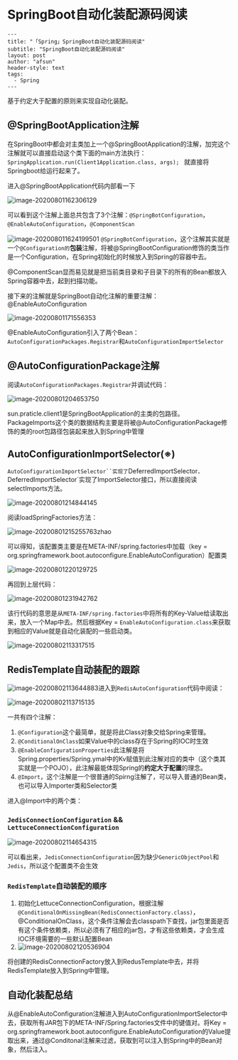 # SpringBoot自动化装配源码阅读

```
---
title: "「Spring」SpringBoot自动化装配源码阅读"
subtitle: "SpringBoot自动化装配源码阅读"
layout: post
author: "afsun"
header-style: text
tags:
  - Spring
---
```

基于约定大于配置的原则来实现自动化装配。

##  @SpringBootApplication注解

在SpringBoot中都会对主类加上一个@SpringBootApplication的注解，加完这个注解就可以直接启动这个类下面的main方法执行：`SpringApplication.run(Client1Application.class, args); ` 就直接将Springboot给运行起来了。 

进入@SpringBootApplication代码内部看一下

![image-20200801162306129](https://tuchuansun.oss-cn-hangzhou.aliyuncs.com/image-20200801162306129.png)

可以看到这个注解上面总共包含了3个注解：`@SpringBotConfiguration`，`@EnableAutoConfiguration`，`@ComponentScan`

![image-20200801162419950](C:\Users\afsun\AppData\Roaming\Typora\typora-user-images\image-20200801162419950.png)1 `@SpringBotConfiguration`，这个注解其实就是一个`@Configuration的`**包装**注解，将被@SpringBootConfiguration修饰的类当作是一个Configuration，在Spring初始化的时候放入到Spring的容器中去。

@ComponentScan显而易见就是把当前类目录和子目录下的所有的Bean都放入Spring容器中去，起到扫描功能。

接下来的注解就是SpringBoot自动化注解的重要注解：@EnableAutoConfiguration

![image-20200801171556353](https://tuchuansun.oss-cn-hangzhou.aliyuncs.com/image-20200801171556353.png)

@EnableAutoConfiguration引入了两个Bean：`AutoConfigurationPackages.Registrar`和`AutoConfigurationImportSelector`

## @AutoConfigurationPackage注解

阅读`AutoConfigurationPackages.Registrar`并调试代码：

![image-20200801204653750](C:\Users\afsun\AppData\Roaming\Typora\typora-user-images\image-20200801204653750.png)

sun.praticle.client1是SpringBootApplication的主类的包路径。PackageImports这个类的数据结构主要是将被@AutoConfigurationPackage修饰的类的root包路径包装起来放入到Spring中管理

## AutoConfigurationImportSelector(※)

`AutoConfigurationImportSelector``实现了`DeferredImportSelector`，`DeferredImportSelector`实现了ImportSelector接口，所以直接阅读selectImports方法。

![image-20200801214844145](https://tuchuansun.oss-cn-hangzhou.aliyuncs.com/image-20200801214844145.png)

阅读loadSpringFactories方法：

![image-20200801215255763](https://tuchuansun.oss-cn-hangzhou.aliyuncs.com/image-20200801215255763.png)zhao 

可以得知，该配置类主要是在META-INF/spring.factories中加载（key = org.springframework.boot.autoconfigure.EnableAutoConfiguration）配置类

![image-20200801220129725](https://tuchuansun.oss-cn-hangzhou.aliyuncs.com/image-20200801220129725.png)

再回到上层代码：

![image-20200801231942762](https://tuchuansun.oss-cn-hangzhou.aliyuncs.com/image-20200801231942762.png)

该行代码的意思是从`META-INF/spring.factories`中将所有的Key-Value给读取出来，放入一个Map中去。然后根据Key = `EnableAutoConfiguration.class`来获取到相应的Value就是自动化装配的一些启动类。

![image-20200802113317515](https://tuchuansun.oss-cn-hangzhou.aliyuncs.com/image-20200802113317515.png)

## RedisTemplate自动装配的跟踪

![image-20200802113644883](https://tuchuansun.oss-cn-hangzhou.aliyuncs.com/image-20200802113644883.png)进入到`RedisAutoConfiguration`代码中阅读：

![image-20200802113715135](https://tuchuansun.oss-cn-hangzhou.aliyuncs.com/image-20200802113715135.png)

一共有四个注解：

1.  `@Configuration`这个最简单，就是将此Class对象交给Spring来管理。
2. `@ConditionalOnClass`如果Value中的class存在于Spring的IOC时生效
3. `@EnableConfigurationProperties`此注解是将Spring.properties/Spring.ymal中的Kv赋值到此注解对应的类中（这个类其实就是一个POJO），此注解最能体现Spring的**约定大于配置**的理念。
4. `@Import`，这个注解是一个很普通的Spirng注解了，可以导入普通的Bean类，也可以导入Importer类和Selector类

进入@Import中的两个类：

### `JedisConnectionConfiguration` && `LettuceConnectionConfiguration`

![image-20200802114654315](https://tuchuansun.oss-cn-hangzhou.aliyuncs.com/image-20200802114654315.png)

可以看出来，`JedisConnectionConfiguration`因为缺少`GenericObjectPool`和`Jedis`，所以这个配置类不会生效

### `RedisTemplate`自动装配的顺序

1. 初始化LettuceConnectionConfiguration，根据注解`@ConditionalOnMissingBean(RedisConnectionFactory.class)`，@ConditionalOnClass，这个条件注解会去classpath下查找，jar包里面是否有这个条件依赖类，所以必须有了相应的jar包，才有这些依赖类，才会生成IOC环境需要的一些默认配置Bean
2. ![image-20200802120536904](https://tuchuansun.oss-cn-hangzhou.aliyuncs.com/image-20200802120536904.png)

将创建的RedisConnectionFactory放入到RedusTemplate中去，并将RedisTemplate放入到Spring中管理。

## 自动化装配总结

​	从@EnableAutoConfiguration注解进入到AutoConfigurationImportSelector中去，获取所有JAR包下的META-INF/Spring.factories文件中的键值对。将Key = org.springframework.boot.autoconfigure.EnableAutoConfiguration的Value提取出来，通过@Conditonal注解来过滤，获取到可以注入到Spring中的Bean对象，然后注入。



